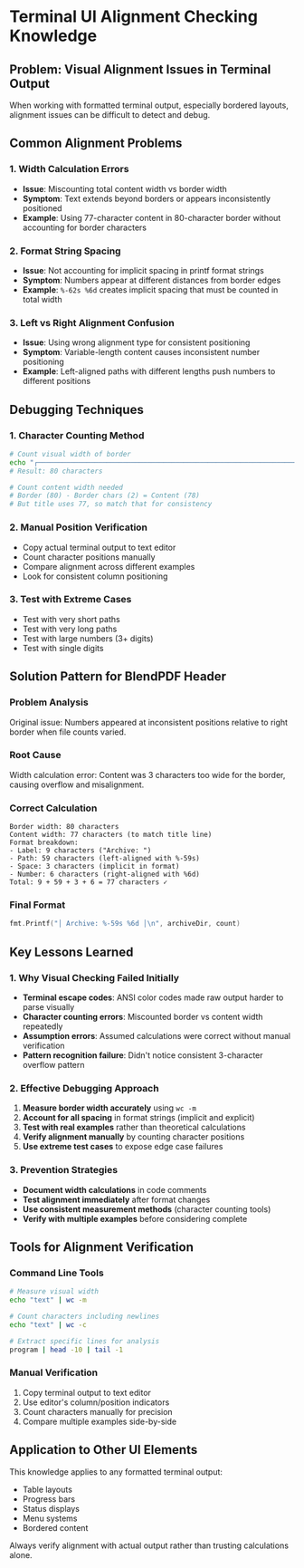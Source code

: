 # Terminal UI Alignment Checking Knowledge

## Problem: Visual Alignment Issues in Terminal Output

When working with formatted terminal output, especially bordered layouts, alignment issues can be difficult to detect and debug.

## Common Alignment Problems

### 1. Width Calculation Errors
- **Issue**: Miscounting total content width vs border width
- **Symptom**: Text extends beyond borders or appears inconsistently positioned
- **Example**: Using 77-character content in 80-character border without accounting for border characters

### 2. Format String Spacing
- **Issue**: Not accounting for implicit spacing in printf format strings
- **Symptom**: Numbers appear at different distances from border edges
- **Example**: `%-62s %6d` creates implicit spacing that must be counted in total width

### 3. Left vs Right Alignment Confusion
- **Issue**: Using wrong alignment type for consistent positioning
- **Symptom**: Variable-length content causes inconsistent number positioning
- **Example**: Left-aligned paths with different lengths push numbers to different positions

## Debugging Techniques

### 1. Character Counting Method
```bash
# Count visual width of border
echo "┌─────────────────────────────────────────────────────────────────────────────┐" | wc -m
# Result: 80 characters

# Count content width needed
# Border (80) - Border chars (2) = Content (78)
# But title uses 77, so match that for consistency
```

### 2. Manual Position Verification
- Copy actual terminal output to text editor
- Count character positions manually
- Compare alignment across different examples
- Look for consistent column positioning

### 3. Test with Extreme Cases
- Test with very short paths
- Test with very long paths  
- Test with large numbers (3+ digits)
- Test with single digits

## Solution Pattern for BlendPDF Header

### Problem Analysis
Original issue: Numbers appeared at inconsistent positions relative to right border when file counts varied.

### Root Cause
Width calculation error: Content was 3 characters too wide for the border, causing overflow and misalignment.

### Correct Calculation
```
Border width: 80 characters
Content width: 77 characters (to match title line)
Format breakdown:
- Label: 9 characters ("Archive: ")
- Path: 59 characters (left-aligned with %-59s)
- Space: 3 characters (implicit in format)
- Number: 6 characters (right-aligned with %6d)
Total: 9 + 59 + 3 + 6 = 77 characters ✓
```

### Final Format
```go
fmt.Printf("│ Archive: %-59s %6d │\n", archiveDir, count)
```

## Key Lessons Learned

### 1. Why Visual Checking Failed Initially
- **Terminal escape codes**: ANSI color codes made raw output harder to parse visually
- **Character counting errors**: Miscounted border vs content width repeatedly
- **Assumption errors**: Assumed calculations were correct without manual verification
- **Pattern recognition failure**: Didn't notice consistent 3-character overflow pattern

### 2. Effective Debugging Approach
1. **Measure border width accurately** using `wc -m`
2. **Account for all spacing** in format strings (implicit and explicit)
3. **Test with real examples** rather than theoretical calculations
4. **Verify alignment manually** by counting character positions
5. **Use extreme test cases** to expose edge case failures

### 3. Prevention Strategies
- **Document width calculations** in code comments
- **Test alignment immediately** after format changes
- **Use consistent measurement methods** (character counting tools)
- **Verify with multiple examples** before considering complete

## Tools for Alignment Verification

### Command Line Tools
```bash
# Measure visual width
echo "text" | wc -m

# Count characters including newlines  
echo "text" | wc -c

# Extract specific lines for analysis
program | head -10 | tail -1
```

### Manual Verification
1. Copy terminal output to text editor
2. Use editor's column/position indicators
3. Count characters manually for precision
4. Compare multiple examples side-by-side

## Application to Other UI Elements

This knowledge applies to any formatted terminal output:
- Table layouts
- Progress bars
- Status displays
- Menu systems
- Bordered content

Always verify alignment with actual output rather than trusting calculations alone.

